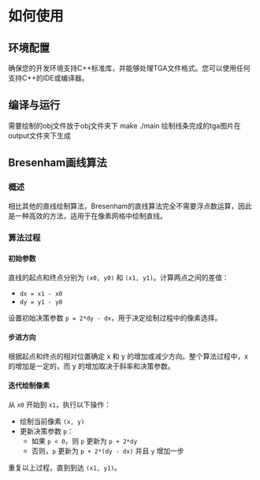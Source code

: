 # 如何使用

## 环境配置
确保您的开发环境支持C++标准库，并能够处理TGA文件格式。您可以使用任何支持C++的IDE或编译器。

## 编译与运行
需要绘制的obj文件放于obj文件夹下
make
./main
绘制线条完成的tga图片在output文件夹下生成

## Bresenham画线算法

### 概述

相比其他的直线绘制算法，Bresenham的直线算法完全不需要浮点数运算，因此是一种高效的方法，适用于在像素网格中绘制直线。

### 算法过程

#### 初始参数

直线的起点和终点分别为 `(x0, y0)` 和 `(x1, y1)`。计算两点之间的差值：

- `dx = x1 - x0`
- `dy = y1 - y0`

设置初始决策参数 `p = 2*dy - dx`，用于决定绘制过程中的像素选择。

#### 步进方向

根据起点和终点的相对位置确定 x 和 y 的增加或减少方向。整个算法过程中，x 的增加是一定的，而 y 的增加取决于斜率和决策参数。

#### 迭代绘制像素

从 `x0` 开始到 `x1`，执行以下操作：

- 绘制当前像素 `(x, y)`
- 更新决策参数 `p`：
  - 如果 `p < 0`，则 `p` 更新为 `p + 2*dy`
  - 否则，`p` 更新为 `p + 2*(dy - dx)` 并且 `y` 增加一步

重复以上过程，直到到达 `(x1, y1)`。

